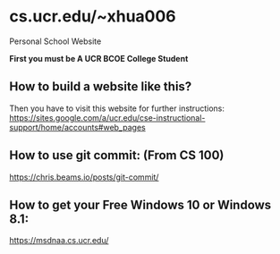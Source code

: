 # cs.ucr.edu/~xhua006
Personal School Website 

<b>First you must be A UCR BCOE College Student</b>

## How to build a website like this?
Then you have to visit this website for further instructions:
https://sites.google.com/a/ucr.edu/cse-instructional-support/home/accounts#web_pages

## How to use git commit: (From CS 100) 
https://chris.beams.io/posts/git-commit/
 
## How to get your Free Windows 10 or Windows 8.1: 
https://msdnaa.cs.ucr.edu/

